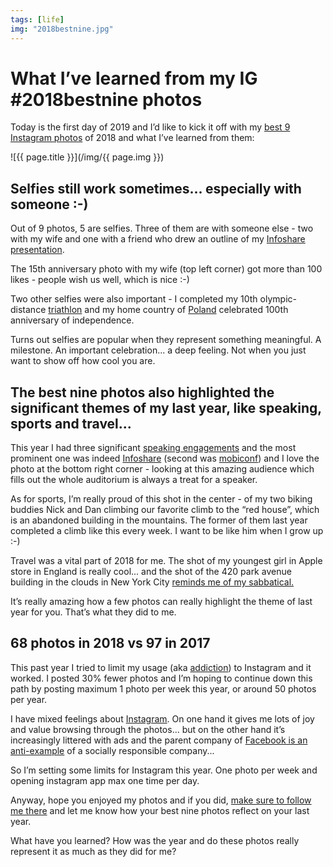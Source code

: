 ```yaml
---
tags: [life]
img: "2018bestnine.jpg"
---
```


# What I’ve learned from my IG #2018bestnine photos

Today is the first day of 2019 and I’d like to kick it off with my [best 9 Instagram photos][i] of 2018 and what I’ve learned from them:

<!--More-->

![{{ page.title }}](/img/{{ page.img }})

## Selfies still work sometimes... especially with someone :-)

Out of 9 photos, 5 are selfies. Three of them are with someone else - two with my wife and one with a friend who drew an outline of my [Infoshare presentation](https://sliwinski.com/infoshare).

The 15th anniversary photo with my wife (top left corner) got more than 100 likes - people wish us well, which is nice :-)

Two other selfies were also important - I completed my 10th olympic-distance [triathlon](https://sliwinski.com/triathlon) and my home country of [Poland](https://en.m.wikipedia.org/wiki/Poland) celebrated 100th anniversary of independence.

Turns out selfies are popular when they represent something meaningful. A milestone. An important celebration... a deep feeling. Not when you just want to show off how cool you are.

## The best nine photos also highlighted the significant themes of my last year, like speaking, sports and travel...

This year I had three significant [speaking engagements](https://sliwinski.com/where) and the most prominent one was indeed [Infoshare](https://sliwinski.com/infoshare) (second was [mobiconf](https://sliwinski.com/mobiconf)) and I love the photo at the bottom right corner - looking at this amazing audience which fills out the whole auditorium is always a treat for a speaker.

As for sports, I’m really proud of this shot in the center - of my two biking buddies Nick and Dan climbing our favorite climb to the “red house”, which is an abandoned building in the mountains. The former of them last year completed a climb like this every week. I want to be like him when I grow up :-)

Travel was a vital part of 2018 for me. The shot of my youngest girl in Apple store in England is really cool... and the shot of the 420 park avenue building in the clouds in New York City [reminds me of my sabbatical.](https://sliwinski.com/thepodcast-158/)

It’s really amazing how a few photos can really highlight the theme of last year for you. That’s what they did to me.

## 68 photos in 2018 vs 97 in 2017

This past year I tried to limit my usage (aka [addiction](https://sliwinski.com/thepodcast-168)) to Instagram and it worked. I posted 30% fewer photos and I’m hoping to continue down this path by posting maximum 1 photo per week this year, or around 50 photos per year.

I have mixed feelings about [Instagram][i]. On one hand it gives me lots of joy and value browsing through the photos... but on the other hand it’s increasingly littered with ads and the parent company of [Facebook is an anti-example](https://m.signalvnoise.com/become-a-facebook-free-business-5bfefc20c09d) of a socially responsible company...

So I’m setting some limits for Instagram this year. One photo per week and opening instagram app max one time per day.

Anyway, hope you enjoyed my photos and if you did, [make sure to follow me there][i] and let me know how your best nine photos reflect on your last year.

What have you learned? How was the year and do these photos really represent it as much as they did for me?


[n]: https://nozbe.com/?a=mike
[p]: https://thepodcast.fm/
[i]: https://www.instagram.com/michaelsliwinski/